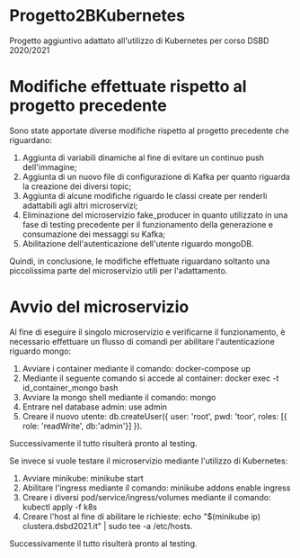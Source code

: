 # Progetto2BKubernetes

Progetto aggiuntivo adattato all'utilizzo di Kubernetes per corso DSBD 2020/2021

# Modifiche effettuate rispetto al progetto precedente

Sono state apportate diverse modifiche rispetto al progetto precedente che riguardano:
1) Aggiunta di variabili dinamiche al fine di evitare un continuo push dell'immagine;
2) Aggiunta di un nuovo file di configurazione di Kafka per quanto riguarda la creazione dei diversi topic;
3) Aggiunta di alcune modifiche riguardo le classi create per renderli adattabili agli altri microservizi;
4) Eliminazione del microservizio fake_producer in quanto utilizzato in una fase di testing precedente per il funzionamento della generazione e consumazione dei messaggi su Kafka;
5) Abilitazione dell'autenticazione dell'utente riguardo mongoDB.

Quindi, in conclusione, le modifiche effettuate riguardano soltanto una piccolissima parte del microservizio utili per l'adattamento.

# Avvio del microservizio

Al fine di eseguire il singolo microservizio e verificarne il funzionamento, è necessario effettuare un flusso di comandi per abilitare l'autenticazione riguardo mongo:
1) Avviare i container mediante il comando:
  docker-compose up
2) Mediante il seguente comando si accede al container:
  docker exec -t id_container_mongo bash
3) Avviare la mongo shell mediante il comando:
  mongo
4) Entrare nel database admin:
  use admin
5) Creare il nuovo utente:
  db.createUser({
  user: 'root',
  pwd: 'toor',
  roles: [{ role: 'readWrite', db:'admin'}]
  }).
  
Successivamente il tutto risulterà pronto al testing.
  
Se invece si vuole testare il microservizio mediante l'utilizzo di Kubernetes:
1) Avviare minikube:
  minikube start
2) Abilitare l'ingress mediante il comando:
  minikube addons enable ingress
3) Creare i diversi pod/service/ingress/volumes mediante il comando:
  kubectl apply -f k8s
4) Creare l'host al fine di abilitare le richieste:
  echo "$(minikube ip) clustera.dsbd2021.it" | sudo tee -a /etc/hosts.
  
Successivamente il tutto risulterà pronto al testing.
